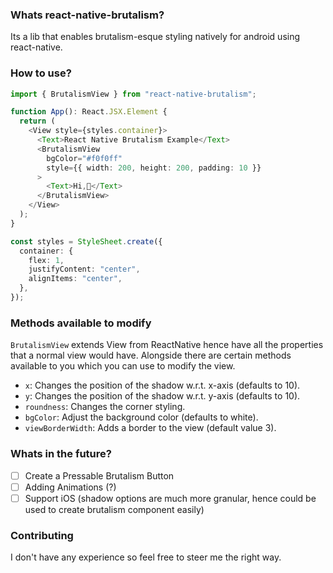 ### Whats react-native-brutalism?
Its a lib that enables brutalism-esque styling natively for android using react-native.
### How to use?
```ts
import { BrutalismView } from "react-native-brutalism";

function App(): React.JSX.Element {
  return (
    <View style={styles.container}>
      <Text>React Native Brutalism Example</Text>
      <BrutalismView
        bgColor="#f0f0ff"
        style={{ width: 200, height: 200, padding: 10 }}
      >
        <Text>Hi,👋</Text>
      </BrutalismView>
    </View>
  );
}

const styles = StyleSheet.create({
  container: {
    flex: 1,
    justifyContent: "center",
    alignItems: "center",
  },
});
```
### Methods available to modify 
`BrutalismView` extends View from ReactNative hence have all the properties that a normal view would have.
Alongside there are certain methods available to you which you can use to modify the view.
- `x`: Changes the position of the shadow w.r.t. x-axis (defaults to 10).
- `y`: Changes the position of the shadow w.r.t. y-axis (defaults to 10).
-  `roundness`: Changes the corner styling.
-  `bgColor`: Adjust the background color (defaults to white).
-  `viewBorderWidth`: Adds a border to the view (default value 3).

### Whats in the future?
- [ ] Create a Pressable Brutalism Button
- [ ] Adding Animations (?)
- [ ] Support iOS (shadow options are much more granular, hence could be used to create brutalism component easily)

### Contributing
I don't have any experience so feel free to steer me the right way.
